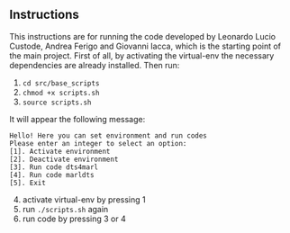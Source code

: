 ## Instructions
This instructions are for running the code developed by Leonardo Lucio Custode, Andrea Ferigo and Giovanni Iacca, which is the starting point of the main project.
First of all, by activating the virtual-env the necessary dependencies are already installed.
Then run:
1. `cd src/base_scripts`
2. `chmod +x scripts.sh`
3. `source scripts.sh`

It will appear the following message:
```
Hello! Here you can set environment and run codes
Please enter an integer to select an option:
[1]. Activate environment
[2]. Deactivate environment
[3]. Run code dts4marl
[4]. Run code marldts
[5]. Exit
```
4. activate virtual-env by pressing 1
5. run `./scripts.sh` again
6. run code by pressing 3 or 4
